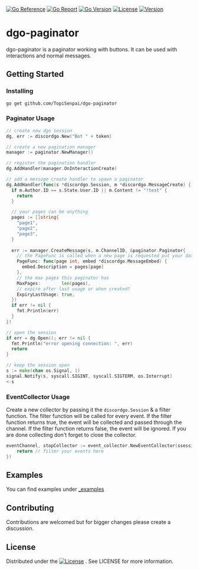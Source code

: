 [![Go Reference](https://pkg.go.dev/badge/github.com/TopiSenpai/dgo-paginator.svg)](https://pkg.go.dev/github.com/TopiSenpai/dgo-paginator)
[![Go Report](https://goreportcard.com/badge/github.com/TopiSenpai/dgo-paginator)](https://goreportcard.com/report/github.com/TopiSenpai/dgo-paginator)
[![Go Version](https://img.shields.io/github/go-mod/go-version/TopiSenpai/dgo-paginator)](https://golang.org/doc/devel/release.html)
[![License](https://img.shields.io/badge/License-Apache%202.0-blue.svg)](https://github.com/TopiSenpai/dgo-paginator/blob/master/LICENSE)
[![Version](https://img.shields.io/github/v/tag/TopiSenpai/dgo-paginator?label=release)](https://github.com/TopiSenpai/dgo-paginator/releases/latest)

# dgo-paginator

dgo-paginator is a paginator working with buttons. It can be used with interactions and normal messages.

## Getting Started

### Installing

```sh
go get github.com/TopiSenpai/dgo-paginator
```

### Paginator Usage

```go
// create new dgo session
dg, err := discordgo.New("Bot " + token)

// create a new pagination manager
manager := paginator.NewManager()

// register the pagination handler
dg.AddHandler(manager.OnInteractionCreate)

// add a message create handler to spawn a paginator
dg.AddHandler(func(s *discordgo.Session, m *discordgo.MessageCreate) {
  if m.Author.ID == s.State.User.ID || m.Content != "!test" {
    return
  }

  // your pages can be anything
  pages := []string{
    "page1",
    "page2",
    "page3",
  }
  
  err := manager.CreateMessage(s, m.ChannelID, &paginator.Paginator{
    // the PageFunc is called when a new page is requested put your data per page in here
    PageFunc: func(page int, embed *discordgo.MessageEmbed) {
      embed.Description = pages[page]
    },
    // the max pages this paginator has
    MaxPages:        len(pages),
    // expire after last usage or when created?
    ExpiryLastUsage: true,
  })
  if err != nil {
    fmt.Println(err)
  }
})

// open the session
if err = dg.Open(); err != nil {
  fmt.Println("error opening connection: ", err)
  return
}

// keep the session open
s := make(chan os.Signal, 1)
signal.Notify(s, syscall.SIGINT, syscall.SIGTERM, os.Interrupt)
<-s
```

### EventCollector Usage

Create a new collector by passing it the `discordgo.Session` & a filter function.
The filter function will be called for every event.
If the filter function returns true, the event will be collected and passed through the channel.
If the filter function returns false, the event will be ignored.
If you are done collecting don't forget to close the collector.

```go
eventChannel, stopCollector := event_collector.NewEventCollector(ssession, func(s *discordgo.Session, e *discordgo.MessageCreate) bool {
    return // filter your events here
})
```

## Examples

You can find examples under [_examples](https://github.com/TopiSenpai/dgo-paginator/blob/master/_examples)

## Contributing

Contributions are welcomed but for bigger changes please create a discussion.

## License

Distributed under the [![License](https://img.shields.io/badge/License-Apache%202.0-blue.svg)](https://github.com/TopiSenpai/dgo-paginator/blob/master/LICENSE)
. See LICENSE for more information.

